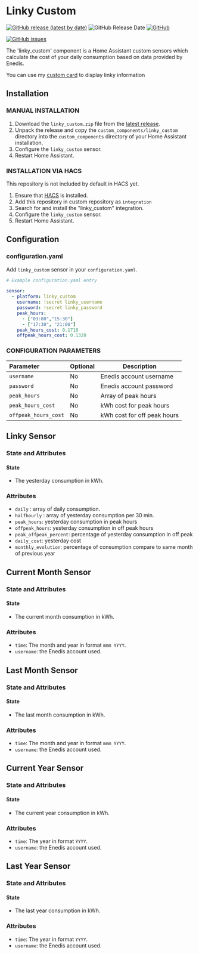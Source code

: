 # Linky Custom

[![GitHub release (latest by date)](https://img.shields.io/github/v/release/royto/linky_custom)](https://github.com/royto/linky_custom/releases)
![GitHub Release Date](https://img.shields.io/github/release-date/royto/linky_custom)
[![GitHub](https://img.shields.io/github/license/royto/linky_custom)](LICENSE)

[![GitHub issues](https://img.shields.io/github/issues/royto/linky_custom)](https://github.com/royto/linky_custom/issues)

The 'linky_custom' component is a Home Assistant custom sensors which calculate the cost of your daily consumption based on data provided by Enedis.

You can use my [custom card](https://github.com/royto/linky-card) to display linky information

## Installation

### MANUAL INSTALLATION

1. Download the `linky_custom.zip` file from the
   [latest release](https://github.com/royto/linky_custom/releases/latest).
2. Unpack the release and copy the `custom_components/linky_custom` directory
   into the `custom_components` directory of your Home Assistant
   installation.
3. Configure the `linky_custom` sensor.
4. Restart Home Assistant.

### INSTALLATION VIA HACS

This repository is not included by default in HACS yet.

1. Ensure that [HACS](https://custom-components.github.io/hacs/) is installed.
1. Add this repository in custom repository as `integration`
1. Search for and install the "linky_custom" integration.
1. Configure the `linky_custom` sensor.
1. Restart Home Assistant.

## Configuration

### configuration.yaml

Add `linky_custom` sensor in your `configuration.yaml`.

```yaml
# Example configuration.yaml entry

sensor:
  - platform: linky_custom
    username: !secret linky_username
    password: !secret linky_password
    peak_hours:
      - ["03:00","15:30"]
      - ["17:30", "21:00"]
    peak_hours_cost: 0.1710
    offpeak_hours_cost: 0.1320
```

### CONFIGURATION PARAMETERS

|Parameter             |Optional|Description
|:---------------------|--------|------------
| `username`           | No  | Enedis account username
| `password`           | No  | Enedis account password
| `peak_hours`         | No  | Array of peak hours
| `peak_hours_cost`    | No  | kWh cost for peak hours
| `offpeak_hours_cost` | No  | kWh cost for off peak hours

## Linky Sensor

### State and Attributes

#### State

* The yesterday consumption in kWh.

### Attributes

* `daily` : array of daily consumption.
* `halfhourly` : array of yesterday consumption per 30 min.
* `peak_hours`: yesterday consumption in peak hours
* `offpeak_hours`: yesterday consumption in off peak hours
* `peak_offpeak_percent`: percentage of yesterday consumption in off peak
* `daily_cost`: yesterday cost
* `monthly_evolution`: percentage of consumption compare to same month of previous year

## Current Month Sensor

### State and Attributes

#### State

* The current month consumption in kWh.

### Attributes

* `time`: The month and year in format `mmm YYYY`.
* `username`: the Enedis account used.

## Last Month Sensor

### State and Attributes

#### State

* The last month consumption in kWh.

### Attributes

* `time`: The month and year in format `mmm YYYY`.
* `username`: the Enedis account used.

## Current Year Sensor

### State and Attributes

#### State

* The current year consumption in kWh.

### Attributes

* `time`: The year in format `YYYY`.
* `username`: the Enedis account used.

## Last Year Sensor

### State and Attributes

#### State

* The last year consumption in kWh.

### Attributes

* `time`: The year in format `YYYY`.
* `username`: the Enedis account used.
